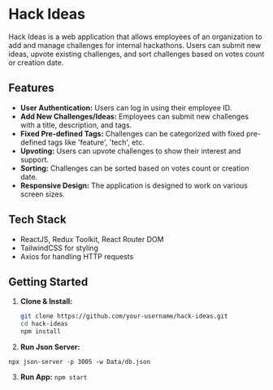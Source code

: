 # Hack Ideas

Hack Ideas is a web application that allows employees of an organization to add
and manage challenges for internal hackathons. Users can submit new ideas,
upvote existing challenges, and sort challenges based on votes count or creation
date.

## Features

- **User Authentication:** Users can log in using their employee ID.
- **Add New Challenges/Ideas:** Employees can submit new challenges with a
  title, description, and tags.
- **Fixed Pre-defined Tags:** Challenges can be categorized with fixed
  pre-defined tags like 'feature', 'tech', etc.
- **Upvoting:** Users can upvote challenges to show their interest and support.
- **Sorting:** Challenges can be sorted based on votes count or creation date.
- **Responsive Design:** The application is designed to work on various screen
  sizes.

## Tech Stack

- ReactJS, Redux Toolkit, React Router DOM
- TailwindCSS for styling
- Axios for handling HTTP requests

## Getting Started

1. **Clone & Install:**

   ```bash
   git clone https://github.com/your-username/hack-ideas.git
   cd hack-ideas
   npm install

   ```

2. **Run Json Server:**

`npx json-server -p 3005 -w Data/db.json`

3. **Run App:** `npm start`
